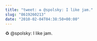 ```yaml
---
title: "tweet: ♻ @spolsky: I like jam."
slug: "8619260213"
date: "2010-02-04T04:38:50+00:00"
---
```

♻ @spolsky: I like jam.